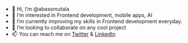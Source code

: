 - 👋 Hi, I’m @abassmutala
- 👀 I’m interested in Frontend development, mobile apps, AI
- 🌱 I’m currently improving my skills in Frontend development everyday.
- 💞️ I’m looking to collaborate on any cool project
- 📫 You can reach me on [Twitter]('https://twitter.com/abassmutala') & [LinkedIn]('https://www.linkedin.com/in/abassmutala/')

<!---
abassmutala/abassmutala is a ✨ special ✨ repository because its `README.md` (this file) appears on your GitHub profile.
You can click the Preview link to take a look at your changes.
--->
